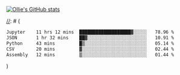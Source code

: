 <!--
**icedpanda/icedpanda** is a ✨ _special_ ✨ repository because its `README.md` (this file) appears on your GitHub profile.

Here are some ideas to get you started:

- 🔭 I’m currently working on ...
- 🌱 I’m currently learning ...
- 👯 I’m looking to collaborate on ...
- 🤔 I’m looking for help with ...
- 💬 Ask me about ...
- 📫 How to reach me: ...
- 😄 Pronouns: ...
- ⚡ Fun fact: ...
-->
[![Ollie's GitHub stats](https://github-readme-stats-icedpanda.vercel.app/api?username=icedpanda&count_private=true&show_icons=true)](https://github.com/icedpanda)

[//]: # (---)

[//]: # (📊 **This week I spent my time on:**)

[//]: # (<!--START_SECTION:waka-->

```txt
Jupyter    11 hrs 12 mins  ███████████████████▓░░░░░   78.96 %
JSON       1 hr 32 mins    ██▓░░░░░░░░░░░░░░░░░░░░░░   10.91 %
Python     43 mins         █▒░░░░░░░░░░░░░░░░░░░░░░░   05.14 %
CSV        20 mins         ▓░░░░░░░░░░░░░░░░░░░░░░░░   02.44 %
Assembly   12 mins         ▒░░░░░░░░░░░░░░░░░░░░░░░░   01.44 %
```

<!--END_SECTION:waka-->)
